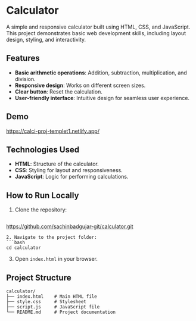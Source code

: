 # Calculator

A simple and responsive calculator built using HTML, CSS, and JavaScript. This project demonstrates basic web development skills, including layout design, styling, and interactivity.

## Features

- **Basic arithmetic operations**: Addition, subtraction, multiplication, and division.
- **Responsive design**: Works on different screen sizes.
- **Clear button**: Reset the calculation.
- **User-friendly interface**: Intuitive design for seamless user experience.

## Demo

https://calci-proj-templet1.netlify.app/


## Technologies Used

- **HTML**: Structure of the calculator.
- **CSS**: Styling for layout and responsiveness.
- **JavaScript**: Logic for performing calculations.

## How to Run Locally

1. Clone the repository:
   ```bash
  https://github.com/sachinbadgujar-git/calculator.git
   ```
2. Navigate to the project folder:
   ```bash
   cd calculator
   ```
3. Open `index.html` in your browser.

## Project Structure

```
calculator/
├── index.html    # Main HTML file
├── style.css     # Stylesheet
├── script.js     # JavaScript file
└── README.md     # Project documentation
```

